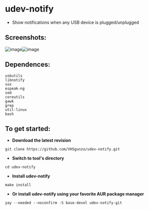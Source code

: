 # udev-notify
* Show notifications when any USB device is plugged/unplugged

## Screenshots:
![image](https://user-images.githubusercontent.com/57139938/178160053-c31471aa-5786-4c5c-b946-3ba19294254f.png)![image](https://user-images.githubusercontent.com/57139938/178160061-19f5d212-e9b8-4ab6-b03a-f5d1e453ca22.png)

## Dependences:
```
usbutils
libnotify
sox
espeak-ng
sed
coreutils
gawk
grep
util-linux
bash
```
## To get started:
* **Download the latest revision**
```
git clone https://github.com/VHSgunzo/udev-notify.git
```
* **Switch to tool's directory**
```
cd udev-notify
```
* **Install udev-notify**
```
make install
```
* **Or install udev-notify using your favorite AUR package manager**
```
yay --needed --noconfirm -S base-devel udev-notify-git
```

